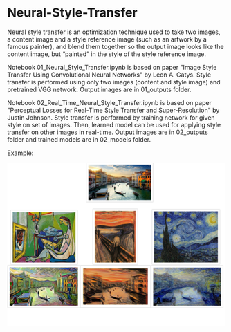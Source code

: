 # Neural-Style-Transfer

Neural style transfer is an optimization technique used to take two images, a content image and a style reference image (such as an artwork by a famous painter), and blend them together so the output image looks like the content image, but “painted” in the style of the style reference image.

Notebook 01_Neural_Style_Transfer.ipynb is based on paper "Image Style Transfer Using Convolutional Neural Networks" by Leon A. Gatys. Style transfer is performed using only two images (content and style image) and pretrained VGG network. Output images are in 01_outputs folder.

Notebook 02_Real_Time_Neural_Style_Transfer.ipynb is based on paper "Perceptual Losses for Real-Time Style Transfer and Super-Resolution" by Justin Johnson. Style transfer is performed by training network for given style on set of images. Then, learned model can be used for applying style transfer on other images in real-time. Output images are in 02_outputs folder and trained models are in 02_models folder.

Example:

![alt text](https://github.com/jana-jovicic/Neural-Style-Transfer/blob/master/reademe_image.png?raw=true)
